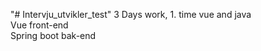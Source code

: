 "# Intervju_utvikler_test" 
3 Days work, 1. time vue and java
</br>
Vue front-end
</br>
Spring boot bak-end
</br>
